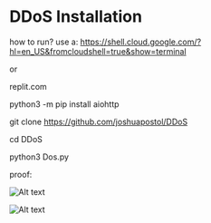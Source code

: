 # DDoS Installation

how to run?
use a: https://shell.cloud.google.com/?hl=en_US&fromcloudshell=true&show=terminal

or

replit.com

python3 -m pip install aiohttp

git clone https://github.com/joshuapostol/DDoS

cd DDoS

python3 Dos.py

proof:

![Alt text](https://i.imgur.com/motFzn6.jpeg)

![Alt text](https://i.imgur.com/kJDQOfr.jpeg)
